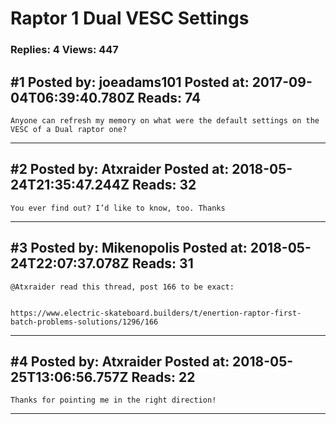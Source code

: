 # Raptor 1 Dual VESC Settings

### Replies: 4 Views: 447

## \#1 Posted by: joeadams101 Posted at: 2017-09-04T06:39:40.780Z Reads: 74

```
Anyone can refresh my memory on what were the default settings on the VESC of a Dual raptor one?
```

---
## \#2 Posted by: Atxraider Posted at: 2018-05-24T21:35:47.244Z Reads: 32

```
You ever find out? I’d like to know, too. Thanks
```

---
## \#3 Posted by: Mikenopolis Posted at: 2018-05-24T22:07:37.078Z Reads: 31

```
@Atxraider read this thread, post 166 to be exact:


https://www.electric-skateboard.builders/t/enertion-raptor-first-batch-problems-solutions/1296/166
```

---
## \#4 Posted by: Atxraider Posted at: 2018-05-25T13:06:56.757Z Reads: 22

```
Thanks for pointing me in the right direction!
```

---
